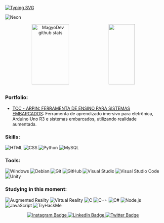 [![Typing SVG](https://readme-typing-svg.herokuapp.com/?color=E0FFFF&size=35&center=true&vCenter=true&width=1000&lines=llo,+My+name+is+Alan+de+Lima+Silva%2C+18+years+old;I+study+systems+development+at+Fatec+Zona+Leste;Be+Welcome!+🌟)](https://git.io/typing-svg)

<!--GIF-->
![Neon](https://github.com/MagyoDev/MagyoDev/assets/135189804/cfd08e67-1286-4dac-8298-b3a76e93cedf)

<!--GithubStats-->
<div align="center"> 
<img width="49%" height="195px" src="https://github-readme-stats.vercel.app/api?username=MagyoDev&show_icons=true&count_private=true&hide_border=true&title_color=00FFFF&icon_color=00FFFF&text_color=FF69B4&bg_color=0d1117" alt="MagyoDev github stats" /> 
  <img width="41%" height="195px" src="https://github-readme-stats.vercel.app/api/top-langs/?username=MagyoDev&layout=compact&hide_border=true&title_color=00FFFF&text_color=FF69B4&bg_color=0d1117" />
</div>

##

<!--Portfolio-->
### Portfolio:
- [TCC - ARPIN: FERRAMENTA DE ENSINO PARA SISTEMAS EMBARCADOS](https://github.com/MagyoDev/PortfolioAMS2023-3DS): Ferramenta de aprendizado imersivo para eletrônica, Arduino Uno R3 e sistemas embarcados, utilizando realidade aumentada.

### Skills:
![HTML](https://img.shields.io/badge/-HTML-0D1117?style=for-the-badge&logo=html5&labelColor=0D1117)
![CSS](https://img.shields.io/badge/-CSS-0D1117?style=for-the-badge&logo=css3&labelColor=0D1117)
![Python](https://img.shields.io/badge/-Python-0D1117?style=for-the-badge&logo=python&labelColor=0D1117)
![MySQL](https://img.shields.io/badge/-MySQL-0D1117?style=for-the-badge&logo=mysql&labelColor=0D1117)

### Tools:
![Windows](https://img.shields.io/badge/-Windows-0D1117?style=for-the-badge&logo=windows&labelColor=0D1117)
![Debian](https://img.shields.io/badge/-Debian-0D1117?style=for-the-badge&logo=debian&labelColor=0D1117)
![Git](https://img.shields.io/badge/-Git-0D1117?style=for-the-badge&logo=git&labelColor=0D1117)
![GitHub](https://img.shields.io/badge/-GitHub-0D1117?style=for-the-badge&logo=github&labelColor=0D1117)
![Visual Studio](https://img.shields.io/badge/-Visual%20Studio-0D1117?style=for-the-badge&logo=visual-studio&labelColor=0D1117)
![Visual Studio Code](https://img.shields.io/badge/-Visual%20Studio%20Code-0D1117?style=for-the-badge&logo=visual-studio-code&labelColor=0D1117)
![Unity](https://img.shields.io/badge/-Unity-0D1117?style=for-the-badge&logo=unity&labelColor=0D1117)


### Studying in this moment:
![Augmented Reality](https://img.shields.io/badge/📱-Augmented%20Reality-0D1117?style=for-the-badge&logo=augmented-reality&labelColor=0D1117&logoColor=white)
![Virtual Reality](https://img.shields.io/badge/🥽-Virtual%20Reality-0D1117?style=for-the-badge&logo=virtual-reality&labelColor=0D1117&logoColor=white)
![C](https://img.shields.io/badge/C-0D1117?style=for-the-badge&logo=c&labelColor=0D1117)
![C++](https://img.shields.io/badge/-C++-0D1117?style=for-the-badge&logo=c%2B%2B&labelColor=0D1117)
![C#](https://img.shields.io/badge/-C%23-0D1117?style=for-the-badge&logo=c-sharp&labelColor=0D1117)
![Node.js](https://img.shields.io/badge/-Node.js-0D1117?style=for-the-badge&logo=node.js&labelColor=0D1117)
![JavaScript](https://img.shields.io/badge/-JavaScript-0D1117?style=for-the-badge&logo=javascript&labelColor=0D1117)
![TryHackMe](https://img.shields.io/badge/TryHackMe-0D1117?style=for-the-badge&logo=tryhackme&labelColor=0D1117)





<!--Social-->
<div align="center"> 
  <a href="https://www.instagram.com/magyodev/" target="_blank">
    <img src="https://img.shields.io/badge/Instagram-E4405F?style=for-the-badge&logo=instagram&logoColor=white" alt="Instagram Badge"/>
  </a>
  <a href="https://www.linkedin.com/in/magyodev/" target="_blank">
    <img src="https://img.shields.io/badge/LinkedIn-0077B5?style=for-the-badge&logo=linkedin&logoColor=white" alt="LinkedIn Badge"/>
  </a>
  <a href="https://twitter.com/MagyoDev" target="_blank">
    <img src="https://img.shields.io/badge/Twitter-1DA1F2?style=for-the-badge&logo=twitter&logoColor=white" alt="Twitter Badge"/>
  </a>
</div>

